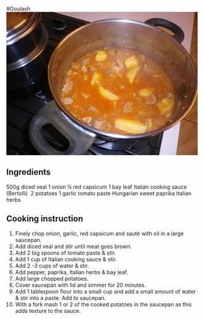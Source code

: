 #Goulash
![Goulash](images/goulash.jpg)

## Ingredients
500g diced veal
1 onion
¼ red capsicum
1 bay leaf
Italian cooking sauce (Bertolli) 
2 potatoes
1 garlic
tomato paste
Hungarian sweet paprika
Italian herbs

## Cooking instruction
1. Finely chop onion, garlic, red capsicum and sauté with oil in a large saucepan.
1. Add diced veal and stir until meat goes brown.
1. Add 2 big spoons of tomato paste & stir.
1. Add 1 cup of Italian cooking sauce & stir.
1. Add 2 -3 cups of water & stir.
1. Add pepper, paprika, Italian herbs & bay leaf.
1. Add large chopped potatoes.
1. Cover saucepan with lid and simmer for 20 minutes.
1. Add 1 tablespoon flour into a small cup and add a small amount of water & stir into a paste. Add to saucepan.
1. With a fork mash 1 or 2 of the cooked potatoes in the saucepan as this adds texture to the sauce.
